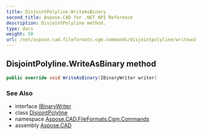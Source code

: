 ```yaml
---
title: DisjointPolyline.WriteAsBinary
second_title: Aspose.CAD for .NET API Reference
description: DisjointPolyline method. 
type: docs
weight: 50
url: /net/aspose.cad.fileformats.cgm.commands/disjointpolyline/writeasbinary/
---
```

## DisjointPolyline.WriteAsBinary method

```csharp
public override void WriteAsBinary(IBinaryWriter writer)
```

### See Also

* interface [IBinaryWriter](../../../aspose.cad.fileformats.cgm/ibinarywriter/)
* class [DisjointPolyline](../)
* namespace [Aspose.CAD.FileFormats.Cgm.Commands](../../disjointpolyline/)
* assembly [Aspose.CAD](../../../)


